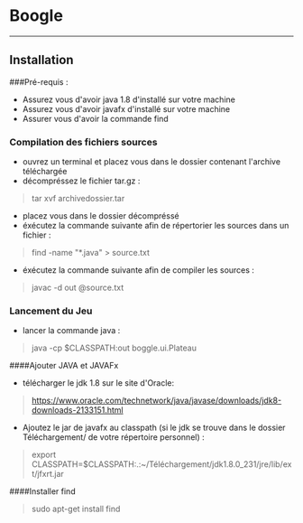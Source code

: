 # Boogle

------------------

## Installation

###Pré-requis : 
- Assurez vous d'avoir java 1.8 d'installé sur votre machine
- Assurez vous d'avoir javafx d'installé sur votre machine
- Assurer vous d'avoir la commande find

### Compilation des fichiers sources
- ouvrez un terminal et placez vous dans le dossier contenant l'archive téléchargée
- décompréssez le fichier tar.gz : 
> tar xvf archivedossier.tar
- placez vous dans le dossier décompréssé
- éxécutez la commande suivante afin de répertorier les sources dans un fichier : 
> find -name "*.java" > source.txt
- éxécutez la commande suivante afin de compiler les sources : 
> javac -d out @source.txt

### Lancement du Jeu
- lancer la commande java :
> java -cp $CLASSPATH:out boggle.ui.Plateau

####Ajouter JAVA et JAVAFx
- télécharger le jdk 1.8 sur le site d'Oracle:
> https://www.oracle.com/technetwork/java/javase/downloads/jdk8-downloads-2133151.html

- Ajoutez le jar de javafx au classpath (si le jdk se trouve dans le dossier Téléchargement/ de votre répertoire personnel) : 
> export CLASSPATH=$CLASSPATH:.:~/Téléchargement/jdk1.8.0_231/jre/lib/ext/jfxrt.jar

####Installer find
> sudo apt-get install find
